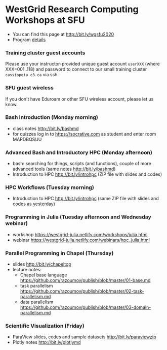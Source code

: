 # WestGrid Research Computing Workshops at SFU

* You can find this page at http://bit.ly/wgsfu2020
* Program <a
  href="https://www.eventbrite.ca/e/westgrid-research-computing-workshops-simon-fraser-university-registration-88799572913"
  target="_blank">details</a>

### Training cluster guest accounts

Please use your instructor-provided unique guest account `userXXX` (where XXX=001..118) and password to
connect to our small training cluster `cassiopeia.c3.ca` via ssh.

### SFU guest wireless

If you don't have Eduroam or other SFU wireless account, please let us know.

### Bash Introduction (Monday morning)

- class notes http://bit.ly/bashmd
- for quizzes log in to https://socrative.com as student and enter room MARDBQSUU

### Advanced Bash and Introductory HPC (Monday afternoon)

- bash: searching for things, scripts (and functions), couple of more advanced tools (same notes http://bit.ly/bashmd)
- Introduction to HPC http://bit.ly/introhpc (ZIP file with slides and codes)

### HPC Workflows (Tuesday morning)

- Introduction to HPC http://bit.ly/introhpc (same ZIP file with slides and codes as yesterday)

### Programming in Julia (Tuesday afternoon and Wednesday webinar)

- workshop https://westgrid-julia.netlify.com/workshops/julia.html
- webinar https://westgrid-julia.netlify.com/webinars/hpc_julia.html

### Parallel Programming in Chapel (Thursday)

- slides http://bit.ly/chapeltop
- lecture notes:
  - Chapel base language https://github.com/razoumov/publish/blob/master/01-base.md
  - task parallelism https://github.com/razoumov/publish/blob/master/02-task-parallelism.md
  - data parallelism https://github.com/razoumov/publish/blob/master/03-domain-parallelism.md

### Scientific Visualization (Friday)

- ParaView slides, codes and sample datasets http://bit.ly/paraviewzip
- Plotly notes http://bit.ly/plotlymd

